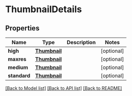 # ThumbnailDetails

## Properties
Name | Type | Description | Notes
------------ | ------------- | ------------- | -------------
**high** | [**Thumbnail**](Thumbnail.md) |  | [optional] 
**maxres** | [**Thumbnail**](Thumbnail.md) |  | [optional] 
**medium** | [**Thumbnail**](Thumbnail.md) |  | [optional] 
**standard** | [**Thumbnail**](Thumbnail.md) |  | [optional] 

[[Back to Model list]](../README.md#documentation-for-models) [[Back to API list]](../README.md#documentation-for-api-endpoints) [[Back to README]](../README.md)


